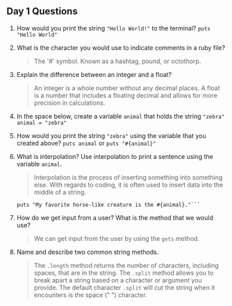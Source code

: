 ## Day 1 Questions

1. How would you print the string `"Hello World!"` to the terminal?
```puts "Hello World"```

1. What is the character you would use to indicate comments in a ruby file?
   > The '#' symbol. Known as a hashtag, pound, or octothorp.

1. Explain the difference between an integer and a float?
   > An integer is a whole number without any decimal places. A float is a number
   that includes a floating decimal and allows for more precision in calculations.

1. In the space below, create a variable `animal` that holds the string `"zebra"`
```animal = "zebra"```

1. How would you print the string `"zebra"` using the variable that you created above?
```puts animal```
or
```puts "#{animal}"```

1. What is interpolation? Use interpolation to print a sentence using the variable `animal`.
   > Interpolation is the process of inserting something into something else.
   With regards to coding, it is often used to insert data into the middle of a string.
   ```animal = "zebra"
   puts "My favorite horse-like creature is the #{animal}."```

1. How do we get input from a user? What is the method that we would use?
   > We can get input from the user by using the `gets` method.

1. Name and describe two common string methods.
   > The `.length` method returns the number of characters, including spaces, that
are in the string.
The `.split` method allows you to break apart a string based on a character or argument you provide.
The default character `.split` will cut the string when it encounters is the space (" ") character.
